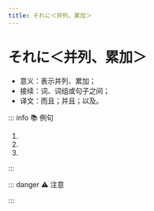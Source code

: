```yaml
---
title: それに＜并列、累加＞
---
```

            
# それに＜并列、累加＞

* 意义：表示并列、累加；
* 接续：词、词组或句子之间；
* 译文：而且；并且；以及。

::: info :books: 例句

1. <grammer-content id='1-9-3-0' sentence="日本語にほんごができる店員てんいんさんもいますよ。それに僕ぼくも一緒いっしょに行いきます。" trans="也有会日语的店员哦。而且我也一起去。" />
2. <grammer-content id='1-9-3-1' sentence="中国人ちゅうごくじんの友達ともだちはみんな親切しんせつです。それに日本語にほんごも上手じょうずです。" trans="中国朋友都很热情。而且日语也很好。" />
3. <grammer-content id='1-9-3-2' sentence="スーパーへ行いって、パンとコーヒー、それに果物くだものを買かいました。" trans="去超市买了些面包咖啡，还有水果。" />

:::

::: danger :warning: 注意

<grammer-content sentence="表达**并列、累加**的意思时，「それに」与「そして」**用法相同**。**「そして」还可以表达两个动作的先后顺序，「それに」则没有该用法。**" />

<div class="bunpou-block">

  <grammer-content sentence="[夜/よる]９[時/じ]から11[時/じ]まで[勉強/べんきょう]する。**そして**、11[時半/じはん]に[寝/ね]る。 ✅" />
  <grammer-content id='1-9-3-3' sentence="[夜/よる]９[時/じ]から11[時/じ]まで[勉強/べんきょう]する。**それに**、11[時半/じはん]に[寝/ね]る。 ❌" trans="晚上9点到11点学习，然后11点半睡觉。" />

</div>

:::
